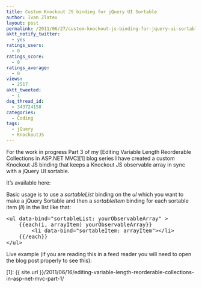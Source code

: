 ```yaml
---
title: Custom Knockout JS binding for jQuery UI Sortable
author: Ivan Zlatev
layout: post
permalink: /2011/06/27/custom-knockout-js-binding-for-jquery-ui-sortable/
aktt_notify_twitter:
  - yes
ratings_users:
  - 0
ratings_score:
  - 0
ratings_average:
  - 0
views:
  - 2517
aktt_tweeted:
  - 1
dsq_thread_id:
  - 343724158
categories:
  - Coding
tags:
  - jQuery
  - KnockoutJS
---
```

For the work in progress Part 3 of my [Editing Variable Length Reorderable Collections in ASP.NET MVC][1] blog series I have created a custom Knockout JS binding that keeps a Knockout JS observable array in sync with a jQuery UI sortable.

It&#8217;s available here:

Basic usage is to use a *sortableList* binding on the *ul* which you want to make a jQuery Sortable and then a *sortableItem* binding for each sortable item (*li*) in the list like that: 

<pre class="brush: xml; title: ; notranslate" title="">&lt;ul data-bind="sortableList: yourObservableArray" &gt; 
    {{each(i, arrayItem) yourObservableArray}} 
        &lt;li data-bind="sortableItem: arrayItem"&gt;&lt;/li&gt; 
    {{/each}} 
&lt;/ul&gt;</pre>

Live example (if you are reading this in a feed reader you will need to open the blog post properly to see this):

<!-- iframe plugin v.3.0 wordpress.org/plugins/iframe/ -->

 [1]: {{ site.url }}/2011/06/16/editing-variable-length-reorderable-collections-in-asp-net-mvc-part-1/